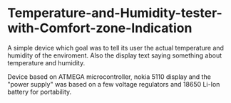 # Temperature-and-Humidity-tester-with-Comfort-zone-Indication

A simple device which goal was to tell its user the actual temperature and humidity of the enviroment. 
Also the display text saying something about temperature and humidity.

Device based on ATMEGA microcontroller, nokia 5110 display and the "power supply" was based on a few voltage regulators and 18650 Li-Ion battery for portability.
